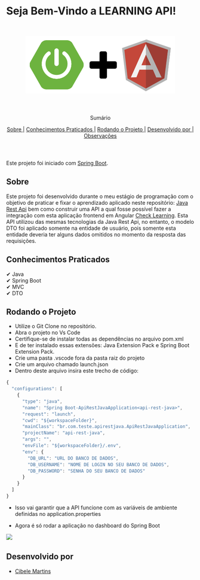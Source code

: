 # Seja Bem-Vindo a LEARNING API!

<br />
<p align="center">
    <img src='./src/main/java/br/com/learning/learningapijava/assets/logo.png' alt="Logo" width="400">

  <h3 align="center"></h3>
 <br />
  <p align="center">
     Sumário
      <p align="center">
  <a href="#sobre"> Sobre </a> |
  <a href="#conhecimentos-praticados"> Conhecimentos Praticados </a> |
  <a href="#rodando-o-projeto"> Rodando o Projeto </a> |
  <a href="#desenvolvido-por"> Desenvolvido por </a> |
  <a href="#observações"> Observações </a>       
       <br />
    <br />
    <h1 align="center">
 </h1>
  </p>
</p>

Este projeto foi iniciado com [Spring Boot](https://start.spring.io/).

## Sobre

Este projeto foi desenvolvido durante o meu estágio de programação com o objetivo de praticar e fixar o aprendizado aplicado neste repositório: [Java Rest Api](https://github.com/CibeleMartins/javaApiRest) bem como construir uma API a qual fosse possível fazer a integração com esta aplicação frontend em Angular [Check Learning](https://github.com/CibeleMartins/learningApi). Esta API utilizou das mesmas tecnologias da Java Rest Api, no entanto, o modelo DTO foi aplicado somente na entidade de usuário, pois somente esta entidade deveria ter alguns dados omitidos no momento da resposta das requisições.

## Conhecimentos Praticados

✔ Java <br>
✔ Spring Boot <br>
✔ MVC <br>
✔ DTO <br>

## Rodando o Projeto
- Utilize o Git Clone no repositório.
- Abra o projeto no Vs Code
- Certifique-se de instalar todas as dependências no arquivo pom.xml
- E de ter instalado essas extensões: Java Extension Pack e Spring Boot Extension Pack.
- Crie uma pasta .vscode fora da pasta raiz do projeto
- Crie um arquivo chamado launch.json
- Dentro deste arquivo insira este trecho de código:
```javascript
{
  "configurations": [
    {
      "type": "java",
      "name": "Spring Boot-ApiRestJavaApplication<api-rest-java>",
      "request": "launch",
      "cwd": "${workspaceFolder}",
      "mainClass": "br.com.teste.apirestjava.ApiRestJavaApplication",
      "projectName": "api-rest-java",
      "args": "",
      "envFile": "${workspaceFolder}/.env",
      "env": {
        "DB_URL": "URL DO BANCO DE DADOS",
        "DB_USERNAME": "NOME DE LOGIN NO SEU BANCO DE DADOS",
        "DB_PASSWORD": "SENHA DO SEU BANCO DE DADOS"
      }
    }
  ]
}
```
- Isso vai garantir que a API funcione com as variáveis de ambiente definidas no application.properties

- Agora é só rodar a aplicação no dashboard do Spring Boot 

<img src="./src/main/java/br/com/teste/apirestjava/assets/springRun.png"/>

## Desenvolvido por

- [Cibele Martins](https://github.com/CibeleMartins)
